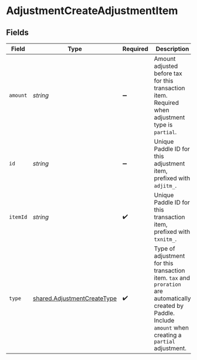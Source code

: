 # AdjustmentCreateAdjustmentItem


## Fields

| Field                                                                                                                                                            | Type                                                                                                                                                             | Required                                                                                                                                                         | Description                                                                                                                                                      | Example                                                                                                                                                          |
| ---------------------------------------------------------------------------------------------------------------------------------------------------------------- | ---------------------------------------------------------------------------------------------------------------------------------------------------------------- | ---------------------------------------------------------------------------------------------------------------------------------------------------------------- | ---------------------------------------------------------------------------------------------------------------------------------------------------------------- | ---------------------------------------------------------------------------------------------------------------------------------------------------------------- |
| `amount`                                                                                                                                                         | *string*                                                                                                                                                         | :heavy_minus_sign:                                                                                                                                               | Amount adjusted before tax for this transaction item. Required when adjustment type is `partial`.                                                                |                                                                                                                                                                  |
| `id`                                                                                                                                                             | *string*                                                                                                                                                         | :heavy_minus_sign:                                                                                                                                               | Unique Paddle ID for this adjustment item, prefixed with `adjitm_`.                                                                                              | adjitm_01gw4rs4kex0prncwfne87ft8x                                                                                                                                |
| `itemId`                                                                                                                                                         | *string*                                                                                                                                                         | :heavy_check_mark:                                                                                                                                               | Unique Paddle ID for this transaction item, prefixed with `txnitm_`.                                                                                             | txnitm_01gm302t81w94gyjpjpqypkzkf                                                                                                                                |
| `type`                                                                                                                                                           | [shared.AdjustmentCreateType](../../models/shared/adjustmentcreatetype.md)                                                                                       | :heavy_check_mark:                                                                                                                                               | Type of adjustment for this transaction item. `tax` and `proration` are automatically created by Paddle. <br/>Include `amount` when creating a `partial` adjustment. | full                                                                                                                                                             |